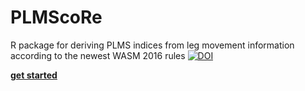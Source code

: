 # PLMScoRe
R package for deriving PLMS indices from leg movement information according to the newest WASM 2016 rules
[![DOI](https://zenodo.org/badge/73200466.svg)](https://zenodo.org/badge/latestdoi/73200466)

[**get started**](https://github.com/Steph-Fulda/PLMScoRe/wiki)
